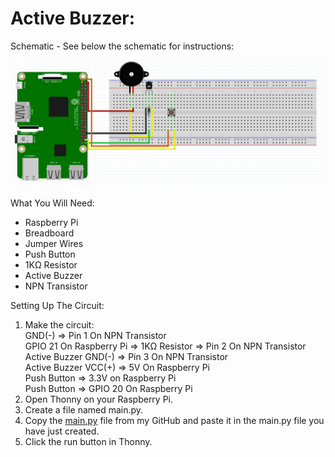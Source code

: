 # Active Buzzer:
Schematic - See below the schematic for instructions:
 
![](Schematic.png)
 
What You Will Need:
- Raspberry Pi
- Breadboard
- Jumper Wires
- Push Button
- 1KΩ Resistor
- Active Buzzer
- NPN Transistor

Setting Up The Circuit:
1. Make the circuit:<br />
   GND(-) => Pin 1 On NPN Transistor<br />
   GPIO 21 On Raspberry Pi => 1KΩ Resistor => Pin 2 On NPN Transistor<br />
   Active Buzzer GND(-) => Pin 3 On NPN Transistor<br />
   Active Buzzer VCC(+) => 5V On Raspberry Pi<br />
   Push Button => 3.3V on Raspberry Pi<br />
   Push Button => GPIO 20 On Raspberry Pi
2. Open Thonny on your Raspberry Pi.
3. Create a file named main.py.
4. Copy the [main.py](main.py) file from my GitHub and paste it in the main.py file you have just created.
5. Click the run button in Thonny.
